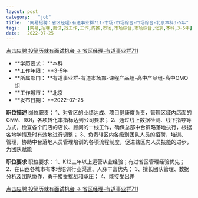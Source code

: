 ```yaml
---
layout:	post
category:	"job"
title:	"网易招聘：省区经理-有道事业群711-市场-市场综合-市场综合-北京本科3-5年"
tags:	[网易,招聘,面试,找工作,工作,内推,市场,市场综合,市场综合,北京,本科,3-5年]
date:	2022-07-25
---
```


[点击应聘 投简历就有面试机会 -> 省区经理-有道事业群711](http://mobile.bole.netease.com/bole/boleDetail?id=41778&employeeId=346f03c3cda5f04c&key=all)



- **学历要求： **本科
- **工作年限： **3-5年
- **所属部门： **有道事业群-有道市场部-课程产品组-高中产品组-高中OMO组
- **工作城市： **北京
- **发布日期： **2022-07-25



**职位描述**
岗位职责：
1、对省区的业绩达成、项目健康度负责，管理区域内店面的GMV、ROI，各项转化率指标达到公司要求；
2、通过线上数据检测、线下指导等方式，检查各个门店的店长、顾问的一线工作，确保总部中台策略落地执行，根据各地学情及时有效地进行调整；
3、负责辖区内各级别团队人员的招聘、培训、 管理，协助中台落地人员管理培训的各项流程制度，促进辖区内人员技能的进步，为团队赋能



**职位要求**
职位要求：
1、K12三年以上运营从业经验；有过省区管理经验优先；
2、在山西各城市有本地培训行业渠道、人脉丰富优先；
3、擅长团队管理、数据分析及团队协作，勇于接受挑战和承压；
4、能接受出差



[点击应聘 投简历就有面试机会 -> 省区经理-有道事业群711](http://mobile.bole.netease.com/bole/boleDetail?id=41778&employeeId=346f03c3cda5f04c&key=all)